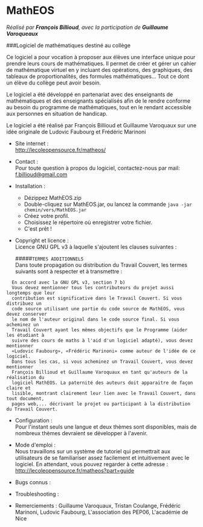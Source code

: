 ﻿MathEOS
=======
_Réalisé par **François Billioud**, avec la participation de **Guillaume Varoqueaux**_

###Logiciel de mathématiques destiné au collège

Ce logiciel a pour vocation à proposer aux élèves une interface unique pour prendre leurs cours de mathématiques. Il permet de créer et gérer un cahier de mathématique virtuel en y incluant des opérations, des graphiques, des tableaux de proportionalités, des formules mathématiques... Tout ce dont un élève du collège peut avoir besoin.

Le logiciel a été développé en partenariat avec des enseignants de mathématiques et des enseignants spécialisés afin de le rendre conforme au besoin du programme de mathématiques, tout en le rendant accessible aux personnes en situation de handicap.

Le logiciel a été réalisé par François Billioud et Guillaume Varoquaux sur une idée originale de Ludovic Faubourg et Frédéric Marinoni

* Site internet :<br>
  http://lecoleopensource.fr/matheos/

* Contact :<br/>
  Pour toute question à propos du logiciel, contactez-nous par mail:
f.billioud@gmail.com
 
 
* Installation :
  - Dézippez MathEOS.zip
  - Double-cliquez sur MathEOS.jar, ou lancez la commande `java -jar chemin/vers/MathEOS.jar`
  - Créez votre profil.
  - Choisissez le répertoire où enregistrer votre fichier.
  - C'est prêt !


* Copyright et licence :<br/>
  Licence GNU GPL v3 à laquelle s'ajoutent les clauses suivantes :

  #####`TERMES ADDITIONNELS`<br/>
Dans toute propagation ou distribution du Travail Couvert, les termes suivants
sont à respecter et à transmettre :
```
  En accord avec la GNU GPL v3, section 7 b)
  Vous devez mentionner tous les contributeurs du projet aussi longtemps que leur
  contribution est significative dans le Travail Couvert. Si vous distribuez un
  code source utilisant une partie du code source de MathEOS, vous devez conserver
  le nom de l'auteur original dans le code source final. Si vous acheminez un
  Travail Couvert ayant les mêmes objectifs que le Programme (aider les étudiant à
  suivre des cours de maths à l'aid d'un logiciel adapté), vous devez mentionner
  «Ludovic Faubourg», «Frédéric Marinoni» comme auteur de l'idée de ce logiciel.
  Dans tous les cas, si vous acheminez un Travail Couvert, vous devez mentionner
  François Billioud et Guillaume Varoquaux en tant qu'auteurs de la réalisation du
  logiciel MathEOS. La paternité des auteurs doit apparaitre de façon claire et
  lisible, montrant clairement leur lien avec le Travail Couvert, dans tout document,
  pages web,... décrivant le projet ou participant à la distribution du Travail Couvert.
```

* Configuration :<br/>
Pour l'instant seuls une langue et deux thèmes sont disponibles, mais de nombreux thèmes devraient se développer à l'avenir.

* Mode d'emploi :<br/>
Nous travaillons sur un système de tutoriel qui permettrait aux utilisateurs de se familiariser assez facilement et intuitivement avec le logiciel. En attendant, vous pouvez regarder à cette adresse :
http://lecoleopensource.fr/matheos?part=guide

* Bugs connus :


* Troubleshooting :


* Remerciements :
Guillaume Varoquaux,
Tristan Coulange,
Frédéric Marinoni,
Ludovic Faubourg,
L'association des PEP06,
L'académie de Nice

